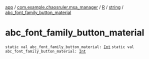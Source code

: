 [app](../../../index.md) / [com.example.chaosruler.msa_manager](../../index.md) / [R](../index.md) / [string](index.md) / [abc_font_family_button_material](.)

# abc_font_family_button_material

`static val abc_font_family_button_material: `[`Int`](https://kotlinlang.org/api/latest/jvm/stdlib/kotlin/-int/index.html)
`static val abc_font_family_button_material: `[`Int`](https://kotlinlang.org/api/latest/jvm/stdlib/kotlin/-int/index.html)